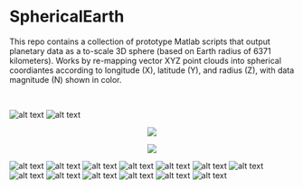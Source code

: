 # SphericalEarth

This repo contains a collection of prototype Matlab scripts that output planetary data as a to-scale 3D sphere (based on Earth radius of 6371 kilometers). Works by re-mapping vector XYZ point clouds into spherical coordiantes according to longitude (X), latitude (Y), and radius (Z), with data magnitude (N) shown in color.

<br>

![alt text](https://raw.githubusercontent.com/dirediredock/SphericalEarth/main/exampleFigures/A2.png)
![alt text](https://raw.githubusercontent.com/dirediredock/SphericalEarth/main/exampleFigures/A1.png)

<p align="center">
  <img src="https://raw.githubusercontent.com/dirediredock/SphericalEarth/main/exampleFigures/SphericalSpin2.gif"/>
</p>
<p align="center">
  <img src="https://raw.githubusercontent.com/dirediredock/SphericalEarth/main/exampleFigures/G1.gif"/>
</p>

![alt text](https://raw.githubusercontent.com/dirediredock/SphericalEarth/main/exampleFigures/D1.png)
![alt text](https://raw.githubusercontent.com/dirediredock/SphericalEarth/main/exampleFigures/A5.png)
![alt text](https://raw.githubusercontent.com/dirediredock/SphericalEarth/main/exampleFigures/A6.png)
![alt text](https://raw.githubusercontent.com/dirediredock/SphericalEarth/main/exampleFigures/A7.png)
![alt text](https://raw.githubusercontent.com/dirediredock/SphericalEarth/main/exampleFigures/A8.png)
![alt text](https://raw.githubusercontent.com/dirediredock/SphericalEarth/main/exampleFigures/A9.png)
![alt text](https://raw.githubusercontent.com/dirediredock/SphericalEarth/main/exampleFigures/B1.png)
![alt text](https://raw.githubusercontent.com/dirediredock/SphericalEarth/main/exampleFigures/B2.png)
![alt text](https://raw.githubusercontent.com/dirediredock/SphericalEarth/main/exampleFigures/B3.png)
![alt text](https://raw.githubusercontent.com/dirediredock/SphericalEarth/main/exampleFigures/B5.png)
![alt text](https://raw.githubusercontent.com/dirediredock/SphericalEarth/main/exampleFigures/C1.png)
![alt text](https://raw.githubusercontent.com/dirediredock/SphericalEarth/main/exampleFigures/C2.png)
![alt text](https://raw.githubusercontent.com/dirediredock/SphericalEarth/main/exampleFigures/C3.png)

<br>


